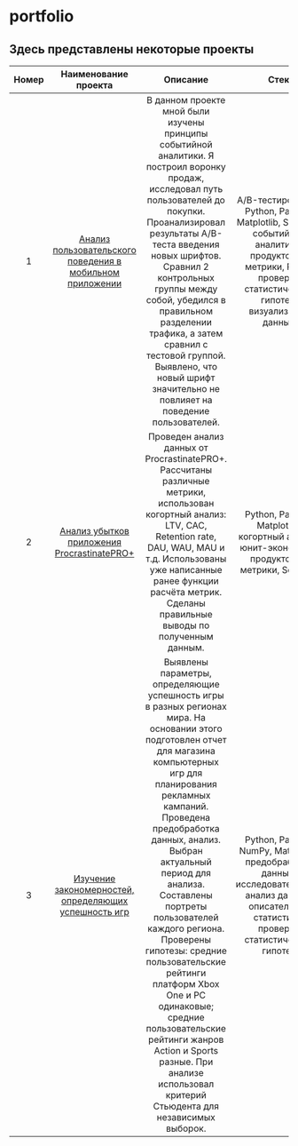 # portfolio
## Здесь представлены некоторые проекты
| Номер | Наименование проекта | Описание |Стек|
| :--------------------: | :---------------------: |:---------------------------:|:---------------------------:|
| 1 |[Анализ пользовательского поведения в мобильном приложении](https://github.com/Zlata2305/portfolio/tree/main/AAB-Test/)|В данном проекте мной были изучены принципы событийной аналитики. Я построил воронку продаж, исследовал путь пользователей до покупки. Проанализировал результаты A/B-теста введения новых шрифтов. Сравнил 2 контрольных группы между собой, убедился в правильном разделении трафика, а затем сравнил с тестовой группой. Выявлено, что новый шрифт значительно не повлияет на поведение пользователей.|A/B-тестирование, Python, Pandas, Matplotlib, Seaborn, событийная аналитика, продуктовые метрики, Plotly, проверка статистических гипотез, визуализация данных |
|2|[Анализ убытков приложения ProcrastinatePRO+](https://github.com/Zlata2305/portfolio/tree/main/profitability%20analysis)|Проведен анализ данных от ProcrastinatePRO+. Рассчитаны различные метрики, использован когортный анализ: LTV, CAC, Retention rate, DAU, WAU, MAU и т.д. Использованы уже написанные ранее функции расчёта метрик. Сделаны правильные выводы по полученным данным.|Python, Pandas, Matplotlib, когортный анализ, юнит-экономика, продуктовые метрики, Seaborn|
|3|[Изучение закономерностей, определяющих успешность игр](https://github.com/Zlata2305/portfolio/tree/main/games_for_2017/)|Выявлены параметры, определяющие успешность игры в разных регионах мира. На основании этого подготовлен отчет для магазина компьютерных игр для планирования рекламных кампаний. Проведена предобработка данных, анализ. Выбран актуальный период для анализа. Составлены портреты пользователей каждого региона. Проверены гипотезы: средние пользовательские рейтинги платформ Xbox One и PC одинаковые; средние пользовательские рейтинги жанров Action и Sports разные. При анализе использовал критерий Стьюдента для независимых выборок.|Python, Pandas, NumPy, Matplotlib, предобработка данных, исследовательский анализ данных, описательная статистика, проверка статистических гипотез|
